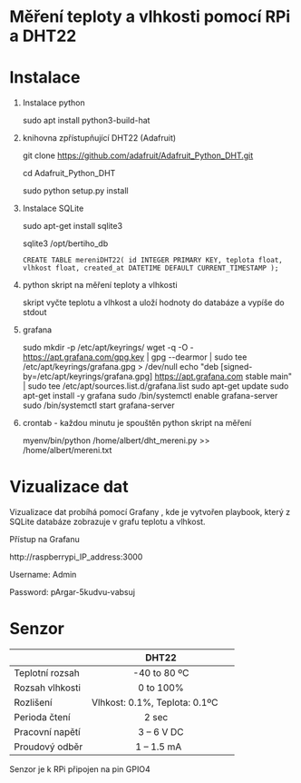# Měření teploty a vlhkosti pomocí RPi a DHT22

# Instalace

1. Instalace python
   
      sudo apt install python3-build-hat

2. knihovna zpřístupňující DHT22 (Adafruit)

      git clone https://github.com/adafruit/Adafruit_Python_DHT.git

      cd Adafruit_Python_DHT

      sudo python setup.py install

3. Instalace SQLite

      sudo apt-get install sqlite3

      sqlite3 /opt/bertiho_db

      ` CREATE TABLE mereniDHT22(
    id INTEGER PRIMARY KEY,
    teplota float,
    vlhkost float,
    created_at DATETIME DEFAULT CURRENT_TIMESTAMP
); `

4. python skript na měření teploty a vlhkosti

      skript vyčte teplotu a vlhkost a uloží hodnoty do databáze a vypíše do stdout
   
5. grafana 
   
      sudo mkdir -p /etc/apt/keyrings/
      wget -q -O - https://apt.grafana.com/gpg.key | gpg --dearmor | sudo tee /etc/apt/keyrings/grafana.gpg > /dev/null
      echo "deb [signed-by=/etc/apt/keyrings/grafana.gpg] https://apt.grafana.com stable main" | sudo tee /etc/apt/sources.list.d/grafana.list
      sudo apt-get update
      sudo apt-get install -y grafana
      sudo /bin/systemctl enable grafana-server
      sudo /bin/systemctl start grafana-server
   
7. crontab - každou minutu je spouštěn python skript na měření

      myenv/bin/python /home/albert/dht_mereni.py >> /home/albert/mereni.txt


# Vizualizace dat 
Vizualizace dat probíhá pomocí Grafany , kde je vytvořen playbook, který z SQLite databáze zobrazuje v grafu teplotu a vlhkost.

Přístup na Grafanu

http://raspberrypi_IP_address:3000

Username: Admin

Password: pArgar-5kudvu-vabsuj

# Senzor
|          | DHT22           | 
| ------------- |:-------------:| 
| Teplotní rozsah     | -40 to 80 ºC    | 
| Rozsah vlhkosti      | 0 to 100%      |  
| Rozlišení | Vlhkost: 0.1%, Teplota: 0.1ºC     |
| Perioda čtení | 2 sec    |
| Pracovní napětí | 3 – 6 V DC  |
| Proudový odběr| 1 – 1.5 mA  |

Senzor je k RPi připojen na pin GPIO4


